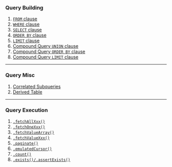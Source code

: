 ### Query Building

1. [`FROM` clause](from-clause.md)
1. [`WHERE` clause](where-clause.md)
1. [`SELECT` clause]()
1. [`ORDER BY` clause]()
1. [`LIMIT` clause]()
1. [Compound Query `UNION` clause]()
1. [Compound Query `ORDER BY` clause]()
1. [Compound Query `LIMIT` clause]()

-----

### Query Misc

1. [Correlated Subqueries]()
1. [Derived Table]()

-----

### Query Execution

1. [`.fetchAllXxx()`]()
1. [`.fetchOneXxx()`]()
1. [`.fetchValueArray()`]()
1. [`.fetchValueXxx()`]()
1. [`.paginate()`]()
1. [`.emulatedCursor()`]()
1. [`.count()`]()
1. [`.exists()/.assertExists()`]()